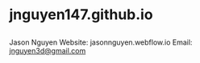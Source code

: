 # jnguyen147.github.io
##
###

Jason Nguyen 
Website: jasonnguyen.webflow.io
Email: jnguyen3d@gmail.com
